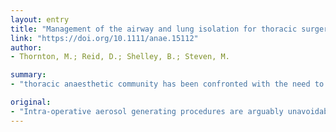 ```yaml
---
layout: entry
title: "Management of the airway and lung isolation for thoracic surgery during the COVID-19 pandemic"
link: "https://doi.org/10.1111/anae.15112"
author:
- Thornton, M.; Reid, D.; Shelley, B.; Steven, M.

summary:
- "thoracic anaesthetic community has been confronted with the need to modify existing techniques to maximise safety for patients and healthcare professionals. Intra-operative aerosol generating procedures are unavoidable in the routine provision of anaesthesia. A set of practice-based recommendations for airway management may be mitigated against in most circumstances. Airway management for such patients during COVID-19 pandemic may pose a significant risk to healthcare professionals and patients."

original:
- "Intra-operative aerosol generating procedures are arguably unavoidable in the routine provision of thoracic anaesthesia. Airway management for such patients during the COVID-19 pandemic including tracheal intubation, lung isolation, one-lung ventilation and flexible bronchoscopy may pose a significant risk to healthcare professionals and patients. That said, there remains a need for timely thoracic surgery for patients with lung cancer or thoracic trauma. The thoracic anaesthetic community has been confronted with the need to modify existing techniques to maximise safety for patients and healthcare professionals. With appropriate modification, aerosol generation may be mitigated against in most circumstances. We developed a set of practice-based recommendations for airway management in thoracic surgical patients, which have been endorsed by the Association for Cardiothoracic Anaesthesia and Critical Care and the Society for Cardiothoracic Surgery in Great Britain and Ireland."
---
```


